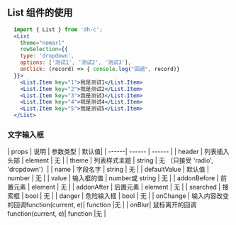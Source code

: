 ## List 组件的使用

```jsx
  import { List } from 'dh-c';
  <List
    theme="nomarl"
    rowSelection={{
    type: 'dropdown',
    options: ['测试1', '测试2', '测试3'],
    onClick: (record) => { console.log("回调", record)}
  }}>
    <List.Item key="1">我是测试1</List.Item>
    <List.Item key="2">我是测试2</List.Item>
    <List.Item key="3">我是测试3</List.Item>
    <List.Item key="4">我是测试4</List.Item>
    <List.Item key="5">我是测试5</List.Item>
  </List>
```

### 文字输入框

| props | 说明 | 参数类型 | 默认值|
| ------| ------ | ------ |
| header | 列表插入头部 | element | 无 |
| theme | 列表样式主题 | string | 无 （只接受 'radio', 'dropdown'）|
| name | 字段名字 | string | 无 |
| defaultValue | 默认值 | number | 无 |
| value | 输入框的值 | number或 string | 无 |
| addonBefore | 前置元素 | element | 无 |
| addonAfter | 后置元素 | element | 无 |
| searched | 搜索框 | bool | 无 |
| danger  | 危险输入框 | bool | 无 |
| onChange | 输入内容改变的回调function(current, e)|  function |无 |
| onBlur| 鼠标离开的回调function(current, e)|  function |无 |
